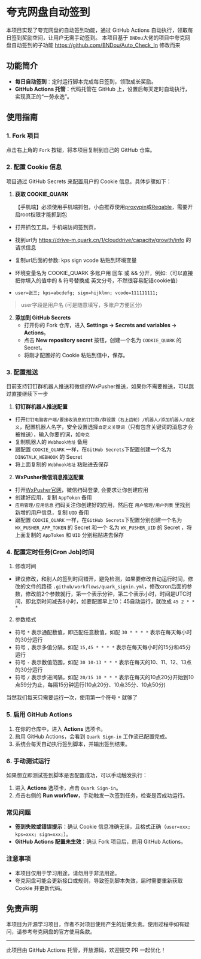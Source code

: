 # 夸克网盘自动签到

本项目实现了夸克网盘的自动签到功能，通过 GitHub Actions 自动执行，领取每日签到奖励空间，让用户无需手动签到。
本项目基于 `BNDou`大佬的项目中夸克网盘自动签到的子功能 https://github.com/BNDou/Auto_Check_In 修改而来

## 功能简介

- **每日自动签到**：定时运行脚本完成每日签到，领取成长奖励。
- **GitHub Actions 托管**：代码托管在 GitHub 上，设置后每天定时自动执行，实现真正的“一劳永逸”。

## 使用指南

### 1. Fork 项目

点击右上角的 `Fork` 按钮，将本项目复制到自己的 GitHub 仓库。

### 2. 配置 Cookie 信息

项目通过 GitHub Secrets 来配置用户的 Cookie 信息。具体步骤如下：

1. **获取 COOKIE_QUARK**

   【手机端】必须使用手机端抓包，小白推荐使用[proxypin](https://github.com/wanghongenpin/proxypin)或[Reqable](https://reqable.com/)，需要开启root权限才能抓到包
   
- 打开抓包工具，手机端访问签到页，

- 找到url为 https://drive-m.quark.cn/1/clouddrive/capacity/growth/info 的请求信息

- 复制url后面的参数: kps sign vcode 粘贴到环境变量

- 环境变量名为 COOKIE_QUARK 多账户用 回车 或 && 分开，例如:（可以直接把你填入的值中的 & 符号替换成 英文分号，不然很容易配错cookie值）

- `user=张三; kps=abcdefg; sign=hijklmn; vcode=111111111;`
> user字段是用户名 (可是随意填写，多账户方便区分)

2. **添加到 GitHub Secrets**
   - 打开你的 Fork 仓库，进入 **Settings -> Secrets and variables -> Actions**。
   - 点击 **New repository secret** 按钮，创建一个名为 `COOKIE_QUARK` 的 Secret。
   - 将刚才配置好的 Cookie 粘贴到值中，保存。
   
### 3. 配置推送

   目前支持钉钉群机器人推送和微信的WxPusher推送，如果你不需要推送，可以跳过直接继续下一步

1. **钉钉群机器人推送配置**
- 打开`钉钉电脑客户端/要接收消息的钉钉群/群设置（右上齿轮）/机器人/添加机器人/自定义`，配置机器人名字，安全设置选择`自定义关键词`（只有包含关键词的消息才会被推送），输入你要的词，如`夸克`
- 复制机器人的 `Webhook地址` 备用
- 跟配置 `COOKIE_QUARK` 一样，在`GitHub Secrets`下配置创建一个名为 `DINGTALK_WEBHOOK` 的 Secret
- 将上面复制的 `Webhook地址` 粘贴进去保存

2. **WxPusher微信消息推送配置**
- 打开[WxPusher官网](https://wxpusher.zjiecode.com/admin/main)，微信扫码登录, 会要求让你创建应用
- 创建好应用，复制 `AppToken` 备用
- `应用管理/应用信息` 扫码关注你创建好的应用，然后在 `用户管理/用户列表` 里找到新增的用户信息，复制 `UID` 备用
- 跟配置 `COOKIE_QUARK` 一样，在`GitHub Secrets`下配置分别创建一个名为 `WX_PUSHER_APP_TOKEN` 的 Secret 和一个 名为 `WX_PUSHER_UID` 的 Secret ，将上面复制的 `AppToken` 和 `UID` 分别粘贴进去保存

### 4. 配置定时任务(Cron Job)时间

1. 修改时间
- 建议修改，和别人的签到时间错开，避免检测，如果要修改自动运行时间，修改的文件的路径 `.github/workflows/quark_signin.yml`，修改cron后面的参数，修改前2个参数就行，第一个表示分钟，第二个表示小时，时间是UTC时间，即北京时间减去8小时，如要配置早上10：45自动运行，就改成 `45 2 * * *`

2. 参数格式
- 符号 `*` 表示通配数值，即匹配任意数值，如配 `30 * * * *` 表示在每天每小时的30分运行
- 符号 `,` 表示多值分隔，如配 `15,45 * * * *` 表示在每天每小时的15分和45分运行
- 符号 `-` 表示数值范围，如配 `30 10-13 * * *` 表示在每天的10、11、12、13点的30分运行
- 符号 `/` 表示步进间隔，如配 `20/15 10 * * *` 表示在每天的10点20分开始到10点59分为止，每隔15分钟运行(10点20分、10点35分、10点50分)

当然我们每天只需要运行一次，使用第一个符号 `*` 就够了

### 5. 启用 GitHub Actions

1. 在你的仓库中，进入 **Actions** 选项卡。
2. 启用 GitHub Actions，会看到 `Quark Sign-in` 工作流已配置完成。
3. 系统会每天自动执行签到脚本，并输出签到结果。

### 6. 手动测试运行

如果想立即测试签到脚本是否配置成功，可以手动触发执行：

1. 进入 **Actions** 选项卡，点击 `Quark Sign-in`。
2. 点击右侧的 **Run workflow**，手动触发一次签到任务，检查是否成功运行。

### 常见问题

- **签到失败或错误提示**：确认 Cookie 信息准确无误，且格式正确（`user=xxx; kps=xxx; sign=xxx;`）。
- **GitHub Actions 配置未生效**：确认 Fork 项目后，启用 GitHub Actions。

### 注意事项

- 本项目仅用于学习用途，请勿用于非法用途。
- 夸克网盘可能会更新接口或规则，导致签到脚本失效，届时需要重新获取 Cookie 并更新代码。

## 免责声明

本项目为开源学习项目，作者不对项目使用产生的后果负责。使用过程中如有疑问，请参考夸克网盘的官方使用条款。

---

此项目由 GitHub Actions 托管，开放源码，欢迎提交 PR 一起优化！
